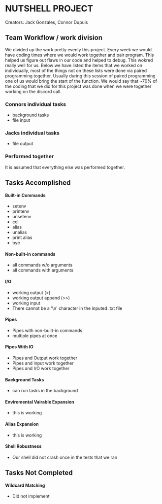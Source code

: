 # NUTSHELL PROJECT
Creators: Jack Gonzales, Connor Dupuis

## Team Workflow / work division
We divided up the work pretty evenly this project. Every week we would have coding times where we would work together and pair program.
This helped us figure out flaws in our code and helped to debug. This wokred really well for us. Below we have listed the items that we worked on individually, 
most of the things not on these lists were done via paired programming together. Usually during this session of paired programming one of us would bring the start 
of the function. We would say that ~70% of the coding that we did for this project was done when we were together working on the discord call.

### Connors individual tasks
* background tasks
* file input

### Jacks individual tasks
* file output

### Performed together
It is assumed that everything else was performed together.

## Tasks Accomplished
#### Built-in Commands
* setenv
* printenv
* unsetenv
* cd
* alias
* unalias
* print alias
* bye

#### Non-built-in commands
* all commands w/o arguments
* all commands with arguments

#### I/O
* working output (>)
* working output append (>>)
* working input
* There cannot be a '\n' character in the inputed .txt file

#### Pipes
* Pipes with non-built-in commands
* multiple pipes at once

#### Pipes With IO
* Pipes and Output work together
* Pipes and input work together
* Pipes and I/O work together

#### Background Tasks
* can run tasks in the background

#### Enviromental Vairable Expansion
* this is working

#### Alias Expansion
* this is working

#### Shell Robustness
* Our shell did not crash once in the tests that we ran

## Tasks Not Completed
#### Wildcard Matching
* Did not implement

